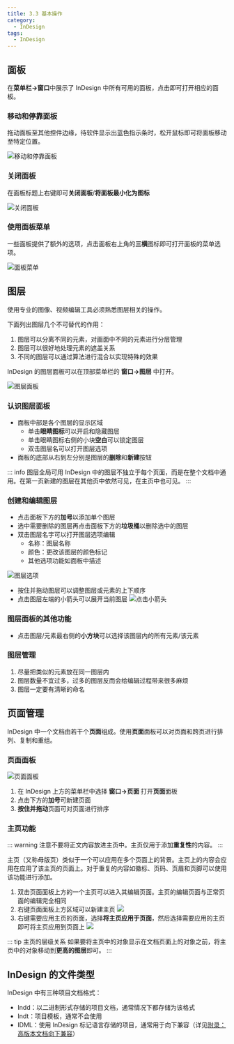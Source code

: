 ```yaml
---
title: 3.3 基本操作
category:
  - InDesign
tags:
  - InDesign
---
```


## 面板
在**菜单栏->窗口**中展示了 InDesign 中所有可用的面板，点击即可打开相应的面板。

### 移动和停靠面板
拖动面板至其他控件边缘，待软件显示出蓝色指示条时，松开鼠标即可将面板移动至特定位置。

![移动和停靠面板](../assets/PixPin_2024-09-17_13-58-34.gif)

### 关闭面板
在面板标题上右键即可**关闭面板**/**将面板最小化为图标**

![关闭面板](../assets/image/3.2-1726554984665.jpeg)

### 使用面板菜单

一些面板提供了额外的选项，点击面板右上角的**三横**图标即可打开面板的菜单选项。

![面板菜单](../assets/image/3.2-1726554691316.jpeg)

## 图层
使用专业的图像、视频编辑工具必须熟悉图层相关的操作。

下面列出图层几个不可替代的作用：
1. 图层可以分离不同的元素，对画面中不同的元素进行分层管理
2. 图层可以很好地处理元素的遮盖关系
3. 不同的图层可以通过算法进行混合以实现特殊的效果

InDesign 的图层面板可以在顶部菜单栏的 **窗口->图层** 中打开。

![图层面板](../assets/image/Snipaste_2023-06-06_17-47-13.jpg)

### 认识图层面板
- 面板中部是各个图层的显示区域
  - 单击**眼睛图标**可以开启和隐藏图层
  - 单击眼睛图标右侧的小块**空白**可以锁定图层
  - 双击图层名可以打开图层选项
- 面板的底部从右到左分别是图层的**删除**和**新建**按钮

::: info 图层全局可用
InDesign 中的图层不独立于每个页面，而是在整个文档中通用。在第一页新建的图层在其他页中依然可见，在主页中也可见。
:::

### 创建和编辑图层
- 点击面板下方的**加号**以添加单个图层
- 选中需要删除的图层再点击面板下方的**垃圾桶**以删除选中的图层
- 双击图层名字可以打开图层选项编辑
	- 名称：图层名称
	- 颜色：更改该图层的颜色标记
	- 其他选项功能如面板中描述

![图层选项](../assets/image/Snipaste_2023-06-06_18-00-53.jpg)

- 按住并拖动图层可以调整图层或元素的上下顺序
- 点击图层左端的小箭头可以展开当前图层
![点击小箭头](../assets/image/Snipaste_2023-06-06_18-07-58.jpg)

### 图层面板的其他功能
- 点击图层/元素最右侧的**小方块**可以选择该图层内的所有元素/该元素

### 图层管理
1. 尽量把类似的元素放在同一图层内
2. 图层数量不宜过多，过多的图层反而会给编辑过程带来很多麻烦
3. 图层一定要有清晰的命名

## 页面管理
InDesign 中一个文档由若干个**页面**组成。使用**页面**面板可以对页面和跨页进行排列、复制和重组。

### 页面面板

![页面面板](../assets/image/3.2-1691731944230.jpeg)

1. 在 InDesign 上方的菜单栏中选择 **窗口->页面** 打开**页面**面板
2. 点击下方的**加号**可新建页面
3. **按住并拖动**页面可对页面进行排序

### 主页功能

::: warning
注意不要将正文内容放进主页中。主页仅用于添加**重复性**的内容。
:::

主页（又称母版页）类似于一个可以应用在多个页面上的背景。主页上的内容会应用在应用了该主页的页面上。对于重复的内容如徽标、页码、页眉和页脚可以使用该功能进行添加。

1. 双击页面面板上方的一个主页可以进入其编辑页面。主页的编辑页面与正常页面的编辑完全相同
2. 右键页面面板上方区域可以新建主页
![](../assets/image/3.2-1691732709665.jpeg)
3. 右键需要应用主页的页面，选择**将主页应用于页面**，然后选择需要应用的主页即可将主页应用到页面上
![](../assets/image/3.2-1691732850364.jpeg)

::: tip 主页的层级关系
如果要将主页中的对象显示在文档页面上的对象之前，将主页中的对象移动到**更高的图层**即可。
:::

## InDesign 的文件类型
InDesign 中有三种项目文档格式：
- Indd：以二进制形式存储的项目文档，通常情况下都存储为该格式
- Indt：项目模板，通常不会使用
- IDML：使用 InDesign 标记语言存储的项目，通常用于向下兼容（详见[附录：高版本文档向下兼容](../Appendix/question.md#高版本文档向下兼容)）